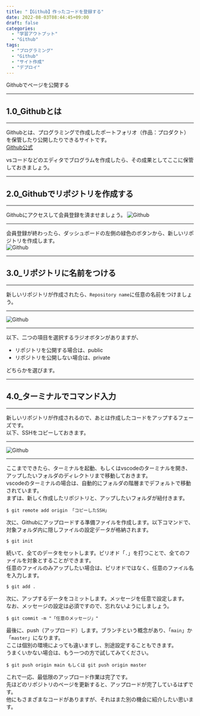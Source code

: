 ```yaml
---
title: "【Github】作ったコードを登録する"
date: 2022-08-03T08:44:45+09:00
draft: false
categories:
  - "学習アウトプット"
  - "Github"
tags:
  - "プログラミング"
  - "Github"
  - "サイト作成"
  - "デプロイ"
---
```


Githubでページを公開する

<!--more-->
***
## 1.0_Githubとは
***
Githubとは、プログラミングで作成したポートフォリオ（作品：プロダクト）を保管したり公開したりできるサイトです。  
[Github公式](https://github.com/)  

vsコードなどのエディタでブログラムを作成したら、その成果としてここに保管しておきましょう。  

***
## 2.0_Githubでリポジトリを作成する
***
Githubにアクセスして会員登録を済ませましょう。
![Github](../../img/github.png)  
***
会員登録が終わったら、ダッシュボードの左側の緑色のボタンから、新しいリポジトリを作成します。  
![Github](../../img/github_ripo.png)  
***
## 3.0_リポジトリに名前をつける
***
新しいリポジトリが作成されたら、``Repository name``に任意の名前をつけましょう。
***
![Github](../../img/git_new.png)  
***
以下、二つの項目を選択するラジオボタンがありますが、
- リポジトリを公開する場合は、public
- リポジトリを公開しない場合は、private  

どちらかを選びます。  
***
## 4.0_ターミナルでコマンド入力
***
新しいリポジトリが作成されるので、あとは作成したコードをアップするフェーズです。  
以下、SSHをコピーしておきます。  
***
![Github](../../img/git_ripossh.png)  
***
ここまでできたら、ターミナルを起動、もしくはvscodeのターミナルを開き、アップしたいフォルダのディレクトリまで移動しておきます。  
vscodeのターミナルの場合は、自動的にフォルダの階層までデフォルトで移動されています。  
まずは、新しく作成したリポジトリと、アップしたいフォルダが紐付きます。
```
$ git remote add origin 「コピーしたSSH」
```
次に、Githubにアップロードする準備ファイルを作成します。以下コマンドで、対象フォルダ内に隠しファイルの設定データが格納されます。
```
$ git init
```
続いて、全てのデータをセットします。ピリオド「``.``」を打つことで、全てのファイルを対象とすることができます。  
任意のファイルのみアップしたい場合は、ピリオドではなく、任意のファイル名を入力します。
```
$ git add .
```
次に、アップするデータをコミットします。メッセージを任意で設定します。  
なお、メッセージの設定は必須ですので、忘れないようにしましょう。
```
$ git commit -m "「任意のメッセージ」"
```
最後に、push（アップロード）します。ブランチという概念があり、「``main``」か「``master``」になります。  
ここは個別の環境によっても違いますし、別途設定することもできます。  
うまくいかない場合は、もう一つの方で試してみてください。
```
$ git push origin main もしくは git push origin master
```
これで一応、最低限のアップロード作業は完了です。  
先ほどのリポジトリのページを更新すると、アップロードが完了しているはずです。  
他にもさまざまなコードがありますが、それはまた別の機会に紹介したい思います。
